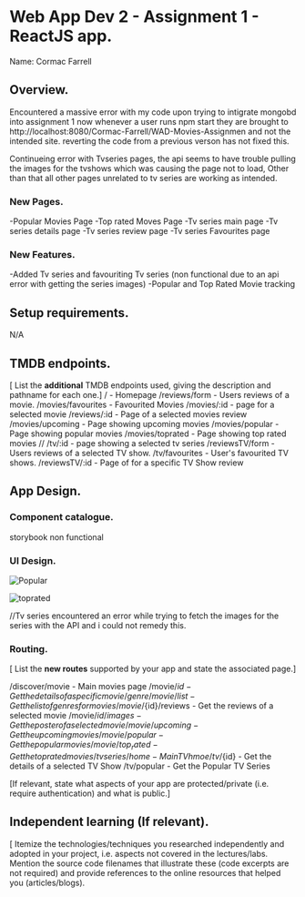 # Web App Dev 2 - Assignment 1 - ReactJS app.

Name: Cormac Farrell

## Overview.

Encountered a massive error with my code upon trying to intigrate mongobd into assignment 1
now whenever a user runs npm start they are brought to http://localhost:8080/Cormac-Farrell/WAD-Movies-Assignmen and not the intended site. reverting the code from a previous verson has not fixed this.

Continueing error with Tvseries pages, the api seems to have trouble pulling the images for the tvshows which was causing the page not to load, Other than that all other pages unrelated to tv series are working as intended.

### New Pages.

-Popular Movies Page
-Top rated Moves Page
-Tv series main page
-Tv series details page
-Tv series review page
-Tv series Favourites page
### New Features.

-Added Tv series and favouriting Tv series (non functional due to an api error with getting the series images)
-Popular and Top Rated Movie tracking 

## Setup requirements.

N/A

## TMDB endpoints.

[ List the __additional__ TMDB endpoints used, giving the description and pathname for each one.] 
/ - Homepage
/reviews/form - Users reviews of a movie.
/movies/favourites - Favourited Movies
/movies/:id - page for a selected movie
/reviews/:id - Page of a selected movies review
/movies/upcoming - Page showing upcoming movies
/movies/popular - Page showing popular movies
/movies/toprated - Page showing top rated movies
//
/tv/:id - page showing a selected tv series
/reviewsTV/form - Users reviews of a selected TV show.
/tv/favourites - User's favourited TV shows.
/reviewsTV/:id - Page of for a specific TV Show review

## App Design.

### Component catalogue.
storybook non functional

### UI Design.
![Popular](https://user-images.githubusercontent.com/74902128/208070622-714f0289-2631-4bb9-95dc-cd852ee33a7c.png)

![toprated](https://user-images.githubusercontent.com/74902128/208070644-f2c2d2a9-4357-4b64-a4b2-1a6b61ce039c.png)

//Tv series encountered an error while trying to fetch the images for the series with the API and i could not remedy this.

### Routing.

[ List the __new routes__ supported by your app and state the associated page.]

/discover/movie - Main movies page
/movie/${id} - Get the details of a specific movie
/genre/movie/list - Get the list of genres for movies
/movie/${id}/reviews - Get the reviews of a selected movie
/movie/${id}/images - Get the poster of a selected movie
/movie/upcoming - Get the upcoming movies
/movie/popular - Get the popular movies
/movie/top_rated - Get the top rated movies
/tvseries/home - Main TV hmoe
/tv/${id} - Get the details of a selected TV Show
/tv/popular - Get the Popular TV Series



[If relevant, state what aspects of your app are protected/private (i.e. require authentication) and what is public.]

## Independent learning (If relevant).

[ Itemize the technologies/techniques you researched independently and adopted in your project, i.e. aspects not covered in the lectures/labs. Mention the source code filenames that illustrate these  (code excerpts are not required) and provide references to the online resources that helped you (articles/blogs).


